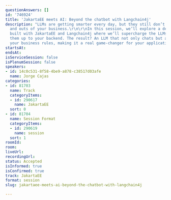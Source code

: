 ```yaml
---
questionAnswers: []
id: '746924'
title: 'JakartaEE meets AI: Beyond the chatbot with Langchain4j'
description: "LLMs are getting smarter every day, but they still don’t get the ins
  and outs of your business.\r\n\r\nIn this session, we’ll explore a demo project
  built with JakartaEE and Langchain4j where we’ll supercharge the LLMs by hooking
  them up to your backend. The result? An LLM that not only chats but also follows
  your business rules, making it a real game-changer for your applications."
startsAt:
endsAt:
isServiceSession: false
isPlenumSession: false
speakers:
- id: 14c0c531-8f58-4be9-a878-c38517d03afe
  name: Jorge Cajas
categories:
- id: 81703
  name: Track
  categoryItems:
  - id: 290617
    name: JakartaEE
  sort: 0
- id: 81704
  name: Session Format
  categoryItems:
  - id: 290619
    name: session
  sort: 1
roomId:
room:
liveUrl:
recordingUrl:
status: Accepted
isInformed: true
isConfirmed: true
track: JakartaEE
format: session
slug: jakartaee-meets-ai-beyond-the-chatbot-with-langchain4j

---
```

